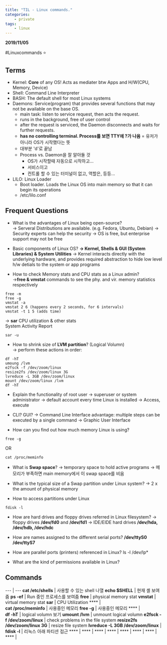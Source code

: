 ```yaml
---
title: "TIL - Linux commands."
categories: 
    - private
tags: 
    - linux
---
```


**2019/11/05**
  
#Linuxcommands ⭐️

## Terms

* Kernel: **Core** of any OS! Acts as mediater btw Apps and H/W(CPU, Memory, Device)  
* Shell: Command Line Interpreter  
* BASH: The default shell for most Linux systems
* Daemons: Service(program) that provides several functions that may not be available on the base OS.
    - main task: listen to service request, then acts the request.
    - runs in the background, free of user control  
    - after the request is serviced, the Daemon disconnects and waits for further requests.  
    - **has no controlling terminal. Process를 보면 TTY에 ?가 나옴** = 유저가 아니라 OS가 시작했다는 뜻  
    - 대부분 'd'로 끝남  
    - Process vs. Daemon을 잘 알아둘 것
        - OS가 시작할때 자동으로 시작하고...  
        - 서비스이고  
        - 컨트롤 할 수 있는 터미널이 없고, 역할은, 등등...  
* LILO: Linux Loader  
    - Boot loader. Loads the Linux OS into main memory so that it can begin its operations  
    - /etc/lilo.conf  

## Frequent Questions
* What is the advantages of Linux being open-source?  
-> Serveral Distributions are available. (e.g. Fedora, Ubuntu, Debian)
-> Security experts can help the security
-> OS is free, but enterprise support may not be free  
  
* Basic components of Linux OS?
**-> Kernel, Shells & GUI (System Libraries) & System Utilities**
-> Kernel interacts directly with the underlying hardware, and provides required abstraction to hide low level h/w detials to the system or app programs  
  
* How to check Memory stats and CPU stats as a Linux admin?  
->**free & vmstat** commands to see the phy. and vir. memory statistics respectively  
```
free -m  
free -g  
vmstat -a
vmstat 2 6 (happens every 2 seconds, for 6 intervals)
vmstat -t 1 5 (adds time)
```
-> **sar** CPU utilization & other stats  
System Activity Report
```
sar -u 
```

* How to shrink size of **LVM partition**? (Logical Volumn)  
-> perform these actions in order:
```
df -hT
umoung /lvm
e2fsck -f /dev/zoom/linux
resize2fs /dev/zoom/linux 3G
lvreduce -L 3GB /dev/zoom/linux
mount /dev/zoom/linux /lvm
df -hT
```

* Explain the functionality of root user
-> superuser or system administrator
-> default account every time Linux is installed
-> Access, execute

* CLI? GUI?
-> Command Line Interface
advantage: multiple steps can be executed by a single command
-> Graphic User Interface

* How can you find out how much memory Linux is using?
```
free -g
```
OR
```
cat /proc/meminfo
```
  
  
* What is **Swap space**?
-> temporary space to hold active programs
-> 메모리가 부족하면 main memory에서 이 swap space를 비움

* What is the typical size of a Swap partition under Linux system?
-> 2 x the amount of physical memory

* How to access partitions under Linux
```
fdisk -l
```

* How are hard drives and floppy drives referred in Linux filesystem?
-> floppy drives **/dev/fd0** and **/dev/fd1**
-> IDE/EIDE hard drives **/dev/hda, /dev/hdb, /dev/hdc**
  
* How are names assigned to the different serial ports?
**/dev/ttyS0 /dev/ttyS7** 
  
* How are parallel ports (printers) referenced in Linux?
ls -l /dev/lp*
  
* What are the kind of permissions available in Linux?


## Commands

--- | ---
**cat /etc/shells**  | 사용할 수 있는 shell 나열
**echo $SHELL** | 현재 셸 보여줌 
**ps -ef** | Run 중인 프로세스를 보여줌
**free** | physical memory stat
**vmstat** | virtual memory stat
**sar** | CPU Utilization
**** |  
**cat /proc/meminfo** | 사용중인 메모리
**free -g** | 사용중인 메모리
**** |  
**df -hT** | logical volumn 보기
**umount /lvm** | unmount logical volumn
**e2fsck -f /dev/zoom/linux** | check problems in the file system
**resize2fs /dev/zoom/linux 3G** | resize file system
**lvreduce -L 3GB /dev/zoom/linux** |
**fdisk -l** | 리눅스 아래 파티션 접근
**** |
**** |
**** |
**** |
**** |
**** |
**** |
**** |

